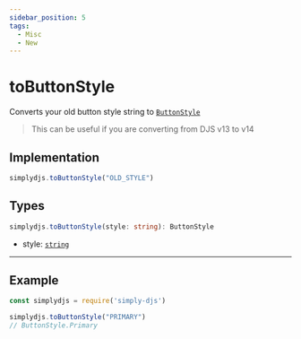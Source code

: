 ```yaml
---
sidebar_position: 5
tags:
  - Misc
  - New
---
```


# toButtonStyle

Converts your old button style string to [`ButtonStyle`](https://discord-api-types.dev/api/discord-api-types-v10/enum/ButtonStyle)

> This can be useful if you are converting from DJS v13 to v14


## Implementation
```js
simplydjs.toButtonStyle("OLD_STYLE")
```

## Types
```ts
simplydjs.toButtonStyle(style: string): ButtonStyle
```

- style: [`string`](https://developer.mozilla.org/en-US/docs/Web/JavaScript/Reference/Global_Objects/String)

-----------------------

## Example


```js title="https.js"
const simplydjs = require('simply-djs')

simplydjs.toButtonStyle("PRIMARY")
// ButtonStyle.Primary
```